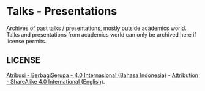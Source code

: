 # Talks - Presentations

Archives of past talks / presentations, mostly outside academics world. Talks and presentations from academics world can only be archived here if license permits.

## LICENSE

[Atribusi - BerbagiSerupa - 4.0 Internasional (Bahasa Indonesia)](https://creativecommons.org/licenses/by-sa/4.0/deed.id) - [Attribution - ShareAlike 4.0 International (English)](https://creativecommons.org/licenses/by-sa/4.0/deed.en).


